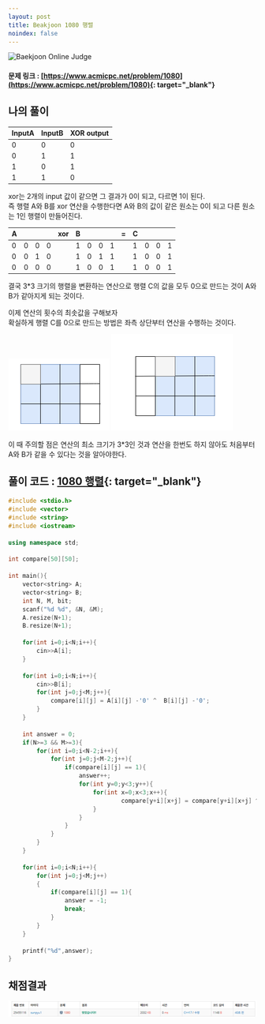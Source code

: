```yaml
---
layout: post
title: Beakjoon 1080 행렬
noindex: false
---
```


![Baekjoon Online Judge](https://onlinejudgeimages.s3-ap-northeast-1.amazonaws.com/images/boj-og-1200.png)

#### 문제 링크 : [https://www.acmicpc.net/problem/1080](https://www.acmicpc.net/problem/1080){: target="_blank"}


## 나의 풀이

|InputA|InputB|XOR output|
|---|---|---|
|0|0|0|
|0|1|1|
|1|0|1|
|1|1|0|

xor는 2개의 input 값이 같으면 그 결과가 0이 되고, 다르면 1이 된다.     
즉 행렬 A와 B를 xor 연산을 수행한다면 A와 B의 값이 같은 원소는 0이 되고 다른 원소는 1인 행렬이 만들어진다.        

|A||||xor|B||||= |C||||
|---|---|---|---|---|---|---|---|---|---|---|---|---|---|
|0|0|0|0| |1|0|0|1| |1|0|0|1|
|0|0|1|0| |1|0|1|1| |1|0|0|1|
|0|0|0|0| |1|0|0|1| |1|0|0|1|

결국 3*3 크기의 행렬을 변환하는 연산으로 행렬 C의 값을 모두 0으로 만드는 것이 A와 B가 같아지게 되는 것이다.        

이제 연산의 횟수의 최솟값을 구해보자       
확실하게 행렬 C를 0으로 만드는 방법은 좌측 상단부터 연산을 수행하는 것이다.      

![49993](\algorithm\img\1080_1.PNG)
![49993](\algorithm\img\1080_2.PNG)

이 때 주의할 점은 연산의 최소 크기가 3*3인 것과 연산을 한번도 하지 않아도 처음부터 A와 B가 같을 수 있다는 것을 알아야한다.


## 풀이 코드 : [1080 행렬](https://github.com/sun-pyo/algorithm/blob/main/Beakjoon/1080.cpp){: target="_blank"}

```c++
#include <stdio.h>
#include <vector>
#include <string>
#include <iostream>

using namespace std;

int compare[50][50];

int main(){
    vector<string> A;
    vector<string> B;
    int N, M, bit;
    scanf("%d %d", &N, &M);
    A.resize(N+1);
    B.resize(N+1);

    for(int i=0;i<N;i++){
        cin>>A[i];
    }         

    for(int i=0;i<N;i++){
        cin>>B[i];
        for(int j=0;j<M;j++){
            compare[i][j] = A[i][j] -'0' ^  B[i][j] -'0';
        }
    }

    int answer = 0;
    if(N>=3 && M>=3){
        for(int i=0;i<N-2;i++){
            for(int j=0;j<M-2;j++){
                if(compare[i][j] == 1){
                    answer++;
                    for(int y=0;y<3;y++){
                        for(int x=0;x<3;x++){                 
                                compare[y+i][x+j] = compare[y+i][x+j] ^ 1;
                        }
                    }
                }
            }
        }
    }
    
    for(int i=0;i<N;i++){
        for(int j=0;j<M;j++)
        {
            if(compare[i][j] == 1){
                answer = -1;
                break;
            }
        }
    }
    
    printf("%d",answer);
}
```


## 채점결과
![49993](\algorithm\img\beakjoon_1080.PNG)